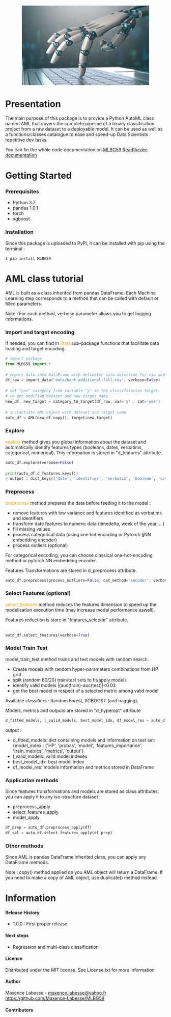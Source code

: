 
<p align="center">
  <img width="400" height="250" src="docs/image.jpg">
</p>


# Presentation 

The main purpose of this package is to provide a Python AutoML class named AML that covers the complete pipeline of a binary classification project 
from a raw dataset to a deployable model.
It can be used as well as a functions/classes catalogue to ease and speed-up Data Scientists repetitive dev tasks.

You can fin the whole code documentation on [MLBG59 Readthedoc documentation](https://mlbg59.readthedocs.io/en/latest/)

# Getting Started
### Prerequisites
- Python 3.7
- pandas 1.0.1
- torch 
- xgboost

### Installation
Since this package is uploaded to PyPI, it can be installed with pip using the terminal :
```
$ pip install MLBG59
```

# AML class tutorial
AML is built as a class inherited from pandas DataFrame. Each Machine Learning step corresponds to a method that can be called with default or filled parameters.

Note : 
For each method, verbose parameter allows you to get logging informations.

### Import and target encoding

If needed, you can find in <span style="color: orange"> Start </span> sub-package functions that facilitate data loading and target encoding.
```python
# import package
from MLBG59 import *

# import data into DataFrame with delimiter auto-detection for csv and txt files
df_raw = import_data('data/bank-additional-full.csv', verbose=False)

# set "yes" category from variable "y" as the classification target.
# => get modified dataset and new target name
new_df, new_target = category_to_target(df_raw, var='y' , cat='yes')

# instantiate AML object with dataset and target name
auto_df = AML(new_df.copy(), target=new_target)
```

### Explore

<span style="color: orange">explore</span> method gives you global information about the dataset and automatically
identify features types (booleans, dates, verbatims, categorical, numerical). This information is stored in "d_features" attribute.

```python
auto_df.explore(verbose=False)

print(auto_df.d_features.keys())
> output : dict_keys(['date', 'identifier', 'verbatim', 'boolean', 'categorical', 'numerical', 'NA', 'low_variance'])
```

### Preprocess
<span style="color: orange">preprocess</span> method prepares the data before feeding it to the model :

- remove features with low variance and features identified as verbatims and identifiers
- transform date features to numeric data (timedelta, week of the year, ...)
- fill missing values
- process categorical data (using one hot encoding or Pytorch §NN embedding encoder)
- process outliers (optional)

For categorical encoding, you can choose classical one-hot-encoding method or pytorch NN embedding encoder.

Features Transformations are stored in d_preprocess attribute.
```python
auto_df.preprocess(process_outliers=False, cat_method='encoder', verbose=False)
```

### Select Features (optional)
<span style="color: orange">select_features</span> method reduces the features dimension to speed up the modelisation execution time 
(may increase model performance aswell).

Features reduction is store in "features_selector" attribute.
```python

auto_df.select_features(verbose=True)
```

### Model Train Test
model_train_test method trains and test models with random search.

- Create models with random hyper-parameters combinations from HP grid
- split (random 80/20) train/test sets to fit/apply models
- identify valid models |(auc(train)-auc(test)|<0.03
- get the best model in respect of a selected metric among valid model

Available classifiers : Random Forest, XGBOOST (and bagging).

Models, metrics and outputs are stored in "d_hyperopt" attribute

```python
d_fitted_models, l_valid_models, best_model_idx, df_model_res = auto_df.model_train_test(verbose=False)
```
output :

- d_fitted_models: dict containing models and information on test set: {model_index : {'HP', 'probas', 'model', 'features_importance', 'train_metrics', 'metrics', 'output'}
- l_valid_models: valid model indexes
- best_model_idx: best model index
- df_model_res: models information and metrics stored in DataFrame

### Application methods
Since features transformations and models are stored as class attributes, you can apply it to any iso-structure dataset :
- preprocess_apply
- select_features_apply
- model_apply

```python
df_prep = auto_df.preprocess_apply(df)
df_sel = auto_df.select_features_apply(df_prep)
```

### Other methods
Since AML is pandas DataFrame inherited class, you can apply any DataFrame methods.

Note : copy() method applied on you AML object will return a DataFrame. If you need to make a copy of AML object, use duplicate() method instead.


# Information
#### Release History
- 1.0.0 : First proper release 

#### Next steps
- Regression and multi-class classification

#### Licence
Distributed under the MIT license. See License.txt for more information

#### Author
Maxence Labesse - maxence.labesse@yahoo.fr
https://github.com/Maxence-Labesse/MLBG59

#### Contributors

